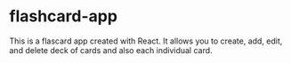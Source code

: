 # flashcard-app
This is a flascard app created with React. It allows you to create, add, edit, and delete deck of cards and also each individual card. 
